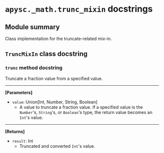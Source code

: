 # `apysc._math.trunc_mixin` docstrings

## Module summary

Class implementation for the truncate-related mix-in.

## `TruncMixIn` class docstring

### `trunc` method docstring

Truncate a fraction value from a specified value.<hr>

**[Parameters]**

- `value`: Union[Int, Number, String, Boolean]
  - A value to truncate a fraction value. If a specified value is the `Number`'s, `String`'s, or `Boolean`'s type, the return value becomes an `Int`'s value.

<hr>

**[Returns]**

- `result`: Int
  - Truncated and converted `Int`'s value.